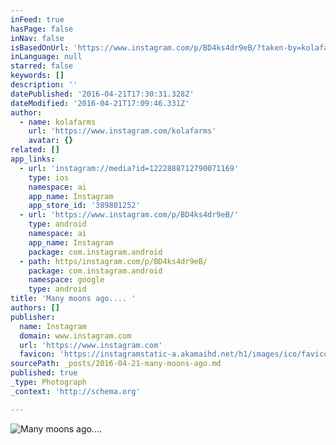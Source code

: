 ```yaml
---
inFeed: true
hasPage: false
inNav: false
isBasedOnUrl: 'https://www.instagram.com/p/BD4ks4dr9eB/?taken-by=kolafarms&hl=en'
inLanguage: null
starred: false
keywords: []
description: ''
datePublished: '2016-04-21T17:30:31.328Z'
dateModified: '2016-04-21T17:09:46.331Z'
author:
  - name: kolafarms
    url: 'https://www.instagram.com/kolafarms'
    avatar: {}
related: []
app_links:
  - url: 'instagram://media?id=1222888712790071169'
    type: ios
    namespace: ai
    app_name: Instagram
    app_store_id: '389801252'
  - url: 'https://www.instagram.com/p/BD4ks4dr9eB/'
    type: android
    namespace: ai
    app_name: Instagram
    package: com.instagram.android
  - path: https/instagram.com/p/BD4ks4dr9eB/
    package: com.instagram.android
    namespace: google
    type: android
title: 'Many moons ago.... '
authors: []
publisher:
  name: Instagram
  domain: www.instagram.com
  url: 'https://www.instagram.com'
  favicon: 'https://instagramstatic-a.akamaihd.net/h1/images/ico/favicon.ico/7cdab0872b15.ico'
sourcePath: _posts/2016-04-21-many-moons-ago.md
published: true
_type: Photograph
_context: 'http://schema.org'

---
```

![Many moons ago.... ](https://s3-us-west-2.amazonaws.com/the-grid-img/p/d46d9dea6377bfe46ffbd71a2ac26fb524caaeab.jpg)